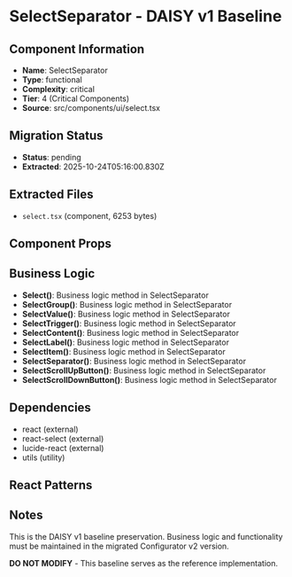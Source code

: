 # SelectSeparator - DAISY v1 Baseline

## Component Information

- **Name**: SelectSeparator
- **Type**: functional
- **Complexity**: critical
- **Tier**: 4 (Critical Components)
- **Source**: src/components/ui/select.tsx

## Migration Status

- **Status**: pending
- **Extracted**: 2025-10-24T05:16:00.830Z

## Extracted Files

- `select.tsx` (component, 6253 bytes)

## Component Props



## Business Logic

- **Select()**: Business logic method in SelectSeparator
- **SelectGroup()**: Business logic method in SelectSeparator
- **SelectValue()**: Business logic method in SelectSeparator
- **SelectTrigger()**: Business logic method in SelectSeparator
- **SelectContent()**: Business logic method in SelectSeparator
- **SelectLabel()**: Business logic method in SelectSeparator
- **SelectItem()**: Business logic method in SelectSeparator
- **SelectSeparator()**: Business logic method in SelectSeparator
- **SelectScrollUpButton()**: Business logic method in SelectSeparator
- **SelectScrollDownButton()**: Business logic method in SelectSeparator

## Dependencies

- react (external)
- react-select (external)
- lucide-react (external)
- utils (utility)

## React Patterns



## Notes

This is the DAISY v1 baseline preservation. Business logic and functionality
must be maintained in the migrated Configurator v2 version.

**DO NOT MODIFY** - This baseline serves as the reference implementation.
